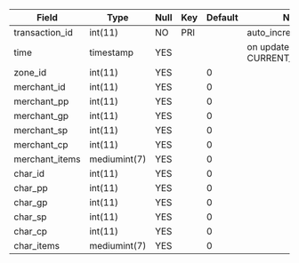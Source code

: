 **Field**|**Type**|**Null**|**Key**|**Default**|**Notes**
-----|-----|-----|-----|-----|-----
transaction\_id|int(11)|NO|PRI| |auto\_increment
time|timestamp|YES| | |on update CURRENT\_TIMESTAMP
zone\_id|int(11)|YES| |0| 
merchant\_id|int(11)|YES| |0| 
merchant\_pp|int(11)|YES| |0| 
merchant\_gp|int(11)|YES| |0| 
merchant\_sp|int(11)|YES| |0| 
merchant\_cp|int(11)|YES| |0| 
merchant\_items|mediumint(7)|YES| |0| 
char\_id|int(11)|YES| |0| 
char\_pp|int(11)|YES| |0| 
char\_gp|int(11)|YES| |0| 
char\_sp|int(11)|YES| |0| 
char\_cp|int(11)|YES| |0| 
char\_items|mediumint(7)|YES| |0| 